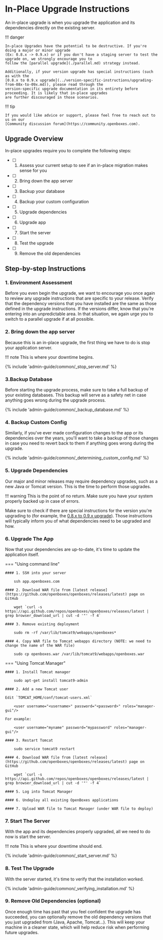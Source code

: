 # In-Place Upgrade Instructions

An in-place upgrade is when you upgrade the application and its dependencies directly on the existing server.

!!! danger

    In-place Upgrades have the potential to be destructive. If you're doing a major or minor upgrade
    (Ex: 0.8.x -> 0.9.x) or if you don't have a staging server to test the upgrade on, we strongly encourage you to
    follow the [parallel upgrade](./parallel.md) strategy instead.

    Additionally, if your version upgrade has special instructions (such as with the
    [0.8.x to 0.9.x upgrade](../version-specific-instructions/upgrading-from-08x-to-09x.md)), please read through the
    version-specific upgrade documentation in its entirety before proceeding. It is likely that in-place upgrades
    are further discouraged in those scenarios.

!!! tip

    If you would like advice or support, please feel free to reach out to us on our
    [Community discussion forum](https://community.openboxes.com).


## Upgrade Overview

In-place upgrades require you to complete the following steps:

* [ ] 1. Assess your current setup to see if an in-place migration makes sense for you
* [ ] 2. Bring down the app server
* [ ] 3. Backup your database
* [ ] 4. Backup your custom configuration
* [ ] 5. Upgrade dependencies
* [ ] 6. Upgrade app
* [ ] 7. Start the server
* [ ] 8. Test the upgrade
* [ ] 9. Remove the old dependencies


## Step-by-step Instructions


### 1. Environment Assessment

Before you even begin the upgrade, we want to encourage you once again to review any upgrade instructions that are
specific to your release. Verify that the dependency versions that you have installed are the same as those defined
in the upgrade instructions. If the versions differ, know that you're entering into an unpredictable area. In that
situation, we again urge you to switch to a parallel upgrade if at all possible.


### 2. Bring down the app server

Because this is an in-place upgrade, the first thing we have to do is stop your application server.

!!! note
    This is where your downtime begins.

{% include 'admin-guide/common/_stop_server.md' %}


### 3.Backup Database

Before starting the upgrade process, make sure to take a full backup of your existing databases. This backup will serve
as a safety net in case anything goes wrong during the upgrade process.

{% include 'admin-guide/common/_backup_database.md' %}


### 4. Backup Custom Config

Similarly, if you've ever made configuration changes to the app or its dependencies over the years, you'll want to
take a backup of those changes in case you need to revert back to them if anything goes wrong during the upgrade.

{% include 'admin-guide/common/_determining_custom_config.md' %}


### 5. Upgrade Dependencies

Our major and minor releases may require dependency upgrades, such as a new Java or Tomcat version. This is the time
to perform those upgrades.

!!! warning
    This is the point of no return. Make sure you have your system properly backed up in case of errors.


Make sure to check if there are special instructions for the version you're upgrading to (for example, the
[0.8.x to 0.9.x upgrade](../version-specific-instructions/upgrading-from-08x-to-09x.md)). Those instructions will
typically inform you of what dependencies need to be upgraded and how.


### 6. Upgrade The App

Now that your dependencies are up-to-date, it's time to update the application itself.

=== "Using command line"

    #### 1. SSH into your server

        ssh app.openboxes.com

    #### 2. Download WAR file from [latest release](https://github.com/openboxes/openboxes/releases/latest) page on GitHub

        wget `curl -s https://api.github.com/repos/openboxes/openboxes/releases/latest | grep browser_download_url | cut -d '"' -f 4`

    #### 3. Remove existing deployment

        sudo rm -rf /var/lib/tomcat9/webapps/openboxes*

    #### 4. Copy WAR file to Tomcat webapps directory (NOTE: we need to change the name of the WAR file)

        sudo cp openboxes.war /var/lib/tomcat9/webapps/openboxes.war


=== "Using Tomcat Manager"

    #### 1. Install Tomcat manager
    
        sudo apt-get install tomcat9-admin
            
    #### 2. Add a new Tomcat user
        
    Edit `TOMCAT_HOME/conf/tomcat-users.xml`

        <user username="<username>" password="<password>" roles="manager-gui"/>
    
    For example:

        <user username="myname" password="mypassword" roles="manager-gui"/>

    #### 3. Restart Tomcat
    
        sudo service tomcat9 restart
    
    #### 4. Download WAR file from [latest release](https://github.com/openboxes/openboxes/releases/latest) page on GitHub
    
        wget `curl -s https://api.github.com/repos/openboxes/openboxes/releases/latest | grep browser_download_url | cut -d '"' -f 4`
    
    #### 5. Log into Tomcat Manager 

    #### 6. Undeploy all existing OpenBoxes applications 

    #### 7. Upload WAR file to Tomcat Manager (under WAR file to deploy)


### 7. Start The Server

With the app and its dependencies properly upgraded, all we need to do now is start the server.

!!! note
    This is where your downtime should end.

{% include 'admin-guide/common/_start_server.md' %}


### 8. Test The Upgrade

With the server started, it's time to verify that the installation worked.

{% include 'admin-guide/common/_verifying_installation.md' %}


### 9. Remove Old Dependencies (optional)

Once enough time has past that you feel confident the upgrade has succeeded, you can optionally remove the old
dependency versions that you just upgraded from (Java, Apache, Tomcat...). This will keep your machine
in a cleaner state, which will help reduce risk when performing future upgrades.
